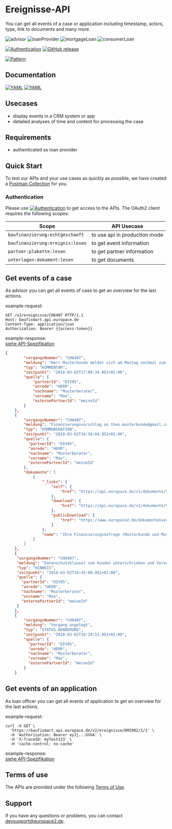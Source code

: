 # Ereignisse-API
You can get all events of a case or application including timestamp, actors, type, link to documents and many more.

![advisor](https://img.shields.io/badge/-advisor-lightblue)
![loanProvider](https://img.shields.io/badge/-loanProvider-lightblue)
![mortgageLoan](https://img.shields.io/badge/-mortgageLoan-lightblue)
![consumerLoan](https://img.shields.io/badge/-consumerLoan-lightblue)

[![Authentication](https://img.shields.io/badge/Auth-OAuth2-green)](https://github.com/europace/authorization-api)
[![GitHub release](https://img.shields.io/github/v/release/europace/baufismart-ereignisse-api)](https://github.com/europace/baufismart-ereignisse-api/releases)

[![Pattern](https://img.shields.io/badge/Pattern-Tolerant%20Reader-yellowgreen)](https://martinfowler.com/bliki/TolerantReader.html)

## Documentation
[![YAML](https://img.shields.io/badge/OAS-HTML_Doc-lightblue)](https://europace.github.io/baufismart-ereignisse-api/gh-pages/index.html)
[![YAML](https://img.shields.io/badge/OAS-YAML-lightgrey)](https://raw.githubusercontent.com/europace/baufismart-ereignisse-api/master/swagger.yaml)

## Usecases
- display events in a CRM system or app
- detailed analyses of time and content for processing the case

## Requirements
- authenticated as loan provider

## Quick Start
To test our APIs and your use cases as quickly as possible, we have created a [Postman Collection](https://github.com/europace/api-quickstart) for you.

### Authentication
Please use [![Authentication](https://img.shields.io/badge/Auth-OAuth2-green)](https://docs.api.europace.de/common/authentifizierung/authorization-api/) to get access to the APIs. The OAuth2 client requires the following scopes:

| Scope                                  | API Usecase                                   |
|----------------------------------------|-----------------------------------------------|
| `baufinanzierung:echtgeschaeft`        | to use api in production mode                 |
| `baufinanzierung:ereignis:lesen`       | to get event information                      |
| `partner:plakette:lesen`               | to get partner information                    |
| `unterlagen:dokument:lesen`            | to get documents                              |


## Get events of a case

As advisor you can get all events of case to get an overview for the last actions.

example-request:
``` http
GET /v2/ereignisse/CH6407 HTTP/1.1
Host: baufismart.api.europace.de
Content-Type: application/json
Authorization: Bearer {{access-token}}
```

example-response: \
[siehe API-Spezifikation](https://europace.github.io/baufismart-ereignisse-api/gh-pages/index.html#get-/ereignisse/-vorgangsNummer-)

``` json
{
        "vorgangsNummer": "CH6407",
        "meldung": "Herr Musterkunde meldet sich am Montag nochmal zum Finanzierungsvorschlag.",
        "typ": "KOMMENTAR",
        "zeitpunkt": "2018-03-02T17:09:34.952+01:00",
        "quelle": {
            "partnerId": "DIV95",
            "anrede": "HERR",
            "nachname": "Musterberater",
            "vorname": "Max",
            "externePartnerId": "meineId"
        }
    },
    {
        "vorgangsNummer": "CH6407",
        "meldung": "Finanzierungsvorschlag an theo.musterkunde@gmail.com versandt",
        "typ": "KOMMUNIKATION",
        "zeitpunkt": "2018-03-02T16:58:04.952+01:00",
        "quelle": {
          "partnerId": "DIV95",
          "anrede": "HERR",
          "nachname": "Musterberater",
          "vorname": "Max",
          "externePartnerId": "meineId"
        },
        "dokumente": [
            {
                "_links": {
                    "self": {
                        "href": "https://api.europace.de/v1/dokumente/5c4ac67de4b0829c9dc13a04"
                    },
                    "download": {
                        "href": "https://api.europace.de/v1/dokumente/5c4ac67de4b0829c9dc13a04/content"
                    },
                    "publicDownload": {
                        "href": "https://www.europace2.de/dokumentenverwaltung/download?id=354d44fbe827b624bc4b439ba0bdb4aa33b941e628ddd3e5ca0f9b47677ba9c419668c654887c2489f4535f17ec4a7f71657344c128d0d04acf5fbff0e5e92a0"
                    }
                },
                "name": "Ihre Finanzierungsanfrage (Musterkunde und Musterfrau) (25.01.2019)"
            }
        ]
    },
    {
     "vorgangsNummer": "CH6407",
     "meldung": "Datenschutzklausel vom Kunden unterschrieben und Vorvertragliche Informationspflichten nach §655a Abs. 2 Satz 1 BGB i.V.m. Art. 247 §13 EGBGB vom Vermittler bestätigt. Soweit Beratungsleistungen angeboten wurden, wurde zusätzlich bestätigt, dass den vorvertraglichen Informationspflichten nach Art. 247 § 13b Absatz 3 i.V.m. Art. 247 § 18 EGBGB nachgekommen wurde.",
     "typ": "HINWEIS",
     "zeitpunkt": "2018-03-02T16:45:00.952+01:00",
     "quelle": {
       "partnerId": "DIV95",
       "anrede": "HERR",
       "nachname": "Musterberater",
       "vorname": "Max",
       "externePartnerId": "meineId"
     }
    },
    {
        "vorgangsNummer": "CH6407",
        "meldung": "Vorgang angelegt",
        "typ": "STATUS_AENDERUNG",
        "zeitpunkt": "2018-03-02T16:29:53.952+01:00",
        "quelle": {
          "partnerId": "DIV95",
          "anrede": "HERR",
          "nachname": "Musterberater",
          "vorname": "Max",
          "externePartnerId": "meineId"
        }
    }
```

## Get events of an application

As loan officer you can get all events of application to get an overview for the last actions.

example-request:
``` cURL
curl -X GET \
  'https://baufismart.api.europace.de/v2/ereignisse/DM2902/1/1' \
  -H 'Authorization: Bearer eyJj...GVkA' \
  -H 'X-TraceID: myTest123' \
  -H 'cache-control: no-cache'
```

example-response: \
[siehe API-Spezifikation](https://europace.github.io/baufismart-ereignisse-api/gh-pages/index.html#get-/ereignisse/-vorgangsNummer-/-antragsNummer-/-teilAntragsNummer-)

## Terms of use
The APIs are provided under the following [Terms of Use](https://docs.api.europace.de/nutzungsbedingungen).

## Support
If you have any questions or problems, you can contact devsupport@europace2.de.
